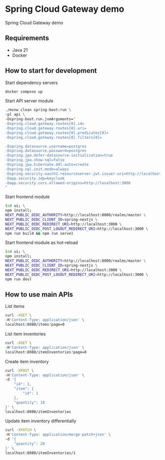 Spring Cloud Gateway demo
================================================================================

Spring Cloud Gateway demo


Requirements
--------------------------------------------------------------------------------

- Java 21
- Docker


How to start for development
--------------------------------------------------------------------------------

Start dependency servers

```bash
docker compose up
```

Start API server module

```bash
./mvnw clean spring-boot:run \
-pl api \
-Dspring-boot.run.jvmArguments="
-Dspring.cloud.gateway.routes[0].id=
-Dspring.cloud.gateway.routes[0].uri=
-Dspring.cloud.gateway.routes[0].predicates[0]=
-Dspring.cloud.gateway.routes[0].filters[0]=

-Dspring.datasource.username=postgres
-Dspring.datasource.password=postgres
-Dspring.jpa.defer-datasource-initialization=true
-Dspring.jpa.show-sql=false
-Dspring.jpa.hibernate.ddl-auto=create
-Dspring.sql.init.mode=always
-Dspring.security.oauth2.resourceserver.jwt.issuer-uri=http://localhost:8000/realms/master
-Dapp.security.idp=keycloak
-Dapp.security.cors.allowed-origins=http://localhost:3000
"
```

Start frontend module

```bash
(cd ui; \
npm install;
NEXT_PUBLIC_OIDC_AUTHORITY=http://localhost:8000/realms/master \
NEXT_PUBLIC_OIDC_CLIENT_ID=spring-nextjs \
NEXT_PUBLIC_OIDC_REDIRECT_URI=http://localhost:3000 \
NEXT_PUBLIC_OIDC_POST_LOGOUT_REDIRECT_URI=http://localhost:3000 \
npm run build && npm run serve)
```

Start frontend module as hot-reload

```bash
(cd ui; \
npm install;
NEXT_PUBLIC_OIDC_AUTHORITY=http://localhost:8000/realms/master \
NEXT_PUBLIC_OIDC_CLIENT_ID=spring-nextjs \
NEXT_PUBLIC_OIDC_REDIRECT_URI=http://localhost:3000 \
NEXT_PUBLIC_OIDC_POST_LOGOUT_REDIRECT_URI=http://localhost:3000 \
npm run dev)
```


How to use main APIs
--------------------------------------------------------------------------------

List items

```bash
curl -XGET \
-H'Content-Type: application/json' \
localhost:8080/items?page=0
```

List item inventories

```bash
curl -XGET \
-H'Content-Type: application/json' \
localhost:8080/itemInventories?page=0
```

Create item inventory

```bash
curl -XPOST \
-H'Content-Type: application/json' \
-d '{
    "id": 1,
    "item": {
        "id": 1
    },
    "quantity": 10
}' \
localhost:8080/itemInventories
```

Update item inventory differentially

```bash
curl -XPATCH \
-H'Content-Type: application/merge-patch+json' \
-d '{
    "quantity": 20
}' \
localhost:8080/itemInventories/1
```
